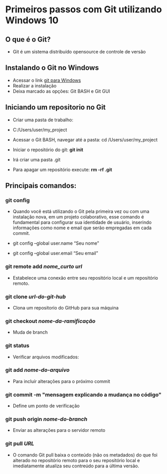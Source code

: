 # Primeiros passos com Git utilizando Windows 10 
## O que é o Git?
- Git é um sistema distribuído opensource de controle de versão

## Instalando o Git no Windows
- Acessar o link [git para Windows](https://git-scm.com/download/win)
- Realizar a instalação
- Deixa marcado as opções: Git BASH e Git GUI

## Iniciando um repositorio no Git
- Criar uma pasta de trabalho:
- C:/Users/user/my_project

- Acessar o Git BASH, navegar até a pasta: cd /Users/user/my_project
- Iniciar o repositório do git: **git init**
- Irá criar uma pasta .git
- Para apagar um repositório execute: **rm -rf .git**

## Principais comandos:

### git config
- Quando você está utilizando o Git pela primeira vez ou com uma instalação nova, em um projeto colaborativo, esse comando é fundamental para configurar sua identidade de usuário, inserindo informações como nome e email que serão empregadas em cada commit.

- git config –global user.name “Seu nome”
- git config –global user.email “Seu email”

### git remote add *nome_curto* *url*
- Estabelece uma conexão entre seu repositório local e um repositório remoto.
### git clone *url-do-git-hub*
- Clona um repositorio do GitHub para sua máquina
### git checkout *nome-da-ramificação*
- Muda de branch
### git status
- Verificar arquivos modificados: 
### git add *nome-do-arquivo*
- Para incluír alterações para o próximo commit 
### git commit -m "mensagem explicando a mudança no código"
- Define um ponto de verificação 
### git push origin *nome-do-branch*
- Enviar as alterações para o servidor remoto
  
### git pull *URL*
- O comando Git pull baixa o conteúdo (não os metadados) do que foi alterado no repositório remoto para o seu repositório local e imediatamente atualiza seu contreúdo para a última versão.